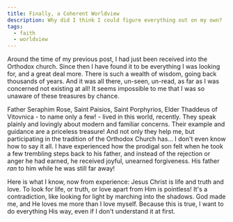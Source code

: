 ```yaml
---
title: Finally, a Coherent Worldview
description: Why did I think I could figure everything out on my own?
tags:
  - faith
  - worldview
---
```


Around the time of my previous post, I had just been received into the Orthodox church. Since then I have found it to be everything I was looking for, and a great deal more. There is such a wealth of wisdom, going back thousands of years. And it was all there, un-seen, un-read, as far as I was concerned not existing at all! It seems impossible to me that I was so unaware of these treasures by chance.

Father Seraphim Rose, Saint Paisios, Saint Porphyrios, Elder Thaddeus of Vitovnica - to name only a few! - lived in this world, recently. They speak plainly and lovingly about modern and familiar concerns. Their example and guidance are a priceless treasure! And not only they help me, but participating in the tradition of the Orthodox Church has... I don't even know how to say it all. I have experienced how the prodigal son felt when he took a few trembling steps back to his father, and instead of the rejection or anger he had earned, he received joyful, unearned forgiveness. His father _ran_ to him while he was still far away!

Here is what I know, now from experience: Jesus Christ is life and truth and love. To look for life, or truth, or love apart from Him is pointless! It's a contradiction, like looking for light by marching into the shadows. God made me, and He loves me more than I love myself. Because this is true, I want to do everything His way, even if I don't understand it at first.
